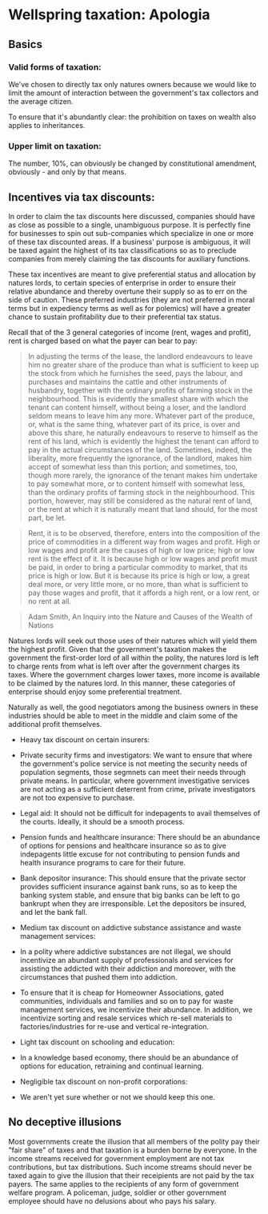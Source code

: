 # Wellspring taxation: Apologia

## Basics

### Valid forms of taxation:

We've chosen to directly tax only natures owners because we would like to limit the amount of interaction between the government's tax collectors and the average citizen.

To ensure that it's abundantly clear: the prohibition on taxes on wealth also applies to inheritances.

### Upper limit on taxation:

The number, 10%, can obviously be changed by constitutional amendment, obviously - and only by that means.

## Incentives via tax discounts:

In order to claim the tax discounts here discussed, companies should have as close as possible to a single, unambiguous purpose. It is perfectly fine for businesses to spin out sub-companies which specialize in one or more of these tax discounted areas. If a business' purpose is ambiguous, it will be taxed againt the highest of its tax classifications so as to preclude companies from merely claiming the tax discounts for auxiliary functions.

These tax incentives are meant to give preferential status and allocation by natures lords, to certain species of enterprise in order to ensure their relative abundance and thereby overtune their supply so as to err on the side of caution. These preferred industries (they are not preferred in moral terms but in expediency terms as well as for polemics) will have a greater chance to sustain profitability due to their preferential tax status.

Recall that of the 3 general categories of income (rent, wages and profit), rent is charged based on what the payer can bear to pay:

> In adjusting the terms of the lease, the landlord endeavours to leave him no greater share of the produce than what is sufficient to keep up the stock from which he furnishes the seed, pays the labour, and purchases and maintains the cattle and other instruments of husbandry, together with the ordinary profits of farming stock in the neighbourhood. This is evidently the smallest share with which the tenant can content himself, without being a loser, and the landlord seldom means to leave him any more. Whatever part of the produce, or, what is the same thing, whatever part of its price, is over and above this share, he naturally endeavours to reserve to himself as the rent of his land, which is evidently the highest the tenant can afford to pay in the actual circumstances of the land. Sometimes, indeed, the liberality, more frequently the ignorance, of the landlord, makes him accept of somewhat less than this portion; and sometimes, too, though more rarely, the ignorance of the tenant makes him undertake to pay somewhat more, or to content himself with somewhat less, than the ordinary profits of farming stock in the neighbourhood. This portion, however, may still be considered as the natural rent of land, or the rent at which it is naturally meant that land should, for the most part, be let.

> Rent, it is to be observed, therefore, enters into the composition of the price of commodities in a different way from wages and profit. High or low wages and profit are the causes of high or low price; high or low rent is the effect of it. It is because high or low wages and profit must be paid, in order to bring a particular commodity to market, that its price is high or low. But it is because its price is high or low, a great deal more, or very little more, or no more, than what is sufficient to pay those wages and profit, that it affords a high rent, or a low rent, or no rent at all.

> Adam Smith, An Inquiry into the Nature and Causes of the Wealth of Nations

Natures lords will seek out those uses of their natures which will yield them the highest profit. Given that the government's taxation makes the government the first-order lord of all within the polity, the natures lord is left to charge rents from what is left over after the government charges its taxes. Where the government charges lower taxes, more income is available to be claimed by the natures lord. In this manner, these categories of enterprise should enjoy some preferential treatment.

Naturally as well, the good negotiators among the business owners in these industries should be able to meet in the middle and claim some of the additional profit themselves.

- Heavy tax discount on certain insurers:
 - Private security firms and investigators: We want to ensure that where the government's police service is not meeting the security needs of population segments, those segmnets can meet their needs through private means. In particular, where government investigative services are not acting as a sufficient deterrent from crime, private investigators are not too expensive to purchase.
 - Legal aid: It should not be difficult for indepagents to avail themselves of the courts. Ideally, it should be a smooth process.
 - Pension funds and healthcare insurance: There should be an abundance of options for pensions and healthcare insurance so as to give indepagents little excuse for not contributing to pension funds and health insurance programs to care for their future.
 - Bank depositor insurance: This should ensure that the private sector provides sufficient insurance against bank runs, so as to keep the banking system stable, and ensure that big banks can be left to go bankrupt when they are irresponsible. Let the depositors be insured, and let the bank fall.

- Medium tax discount on addictive substance assistance and waste management services:
 - In a polity where addictive substances are not illegal, we should incentivize an abundant supply of professionals and services for assisting the addicted with their addiction and moreover, with the circumstances that pushed them into addiction.
 - To ensure that it is cheap for Homeowner Associations, gated communities, individuals and families and so on to pay for waste management services, we incentivize their abundance. In addition, we incentivize sorting and resale services which re-sell materials to factories/industries for re-use and vertical re-integration.

- Light tax discount on schooling and education:
 - In a knowledge based economy, there should be an abundance of options for education, retraining and continual learning.
 
- Negligible tax discount on non-profit corporations:
 - We aren't yet sure whether or not we should keep this one.

## No deceptive illusions

Most governments create the illusion that all members of the polity pay their "fair share" of taxes and that taxation is a burden borne by everyone. In the income streams received for government employment are not tax contributions, but tax distributions. Such income streams should never be taxed again to give the illusion that their receipients are not paid by the tax payers. The same applies to the recipients of any form of government welfare program. A policeman, judge, soldier or other government employee should have no delusions about who pays his salary.
